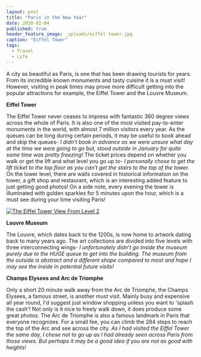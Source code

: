 ```yaml
---
layout: post
title: "Paris in the New Year"
date: 2020-02-04
published: true
header_feature_image: _uploads/eiffel tower.jpg
caption: "Eiffel Tower"
tags:
  - Travel
  - Life
---
```


A city as beautiful as Paris, is one that has been drawing tourists for years. From its incredible known monuments and tasty cuisine it is a must visit! However, visiting in peak times may prove more difficult getting into the popular attractions for example, the Eiffel Tower and the Louvre Museum.

**Eiffel Tower**

The Eiffel Tower never ceases to impress with fantastic 360 degree views across the whole of Paris. It is also one of the most visited pay-to-enter monuments in the world, with almost 7 million visitors every year. As the queues can be long during certain periods, it may be useful to book ahead and skip the queues- _I didn’t book in advance as we were unsure what day at the time we were going to go but, stood outside in January for quite some time was pretty freezing!_ The ticket prices depend on whether you walk or get the lift and what level you go up to- _I personally chose to get the lift ticket to the top floor as you can’t get the stairs to the top of the tower._ On the lower level, there are walls covered in historical information on the tower, a gift shop and restaurant, which is an interesting added feature to just getting good photos! On a side note, every evening the tower is illuminated with golden sparkles for 5 minutes upon the hour, which is a must see during your time visiting Paris!

[![The Eiffel Tower View From Level 2](/_uploads/EiffelTowerLevel2.jpg)](/_uploads/EiffelTowerLevel2.jpg)

**Louvre Museum**

The Louvre, which dates back to the 1200s, is now home to artwork dating back to many years ago. The art collections are divided into five levels with three interconnecting wings- _I unfortunately didn’t go inside the museum purely due to the HUGE queue to get into the building. The museum from the outside is abstract and a different shape compared to most and hope I may see the inside in potential future visits!_

**Champs Elysees and Arc de Triomphe**

Only a short 20 minute walk away from the Arc de Triomphe, the Champs Elysees, a famous street, is another must visit. Mainly busy and expensive all year round, I'd suggest just window shopping unless you want to 'splash the cash'! Not only is it nice to freely walk down, it does produce some great photos. The Arc de Triomphe is also a famous landmark in Paris that everyone recognizes. For a small fee, you can climb the 284 steps to reach the top of the Arc and see across the city. _As I had visited the Eiffel Tower the same day, I chose not to go up as I had already seen across Paris from those views. But perhaps it may be a good idea if you are not as good with heights!_
